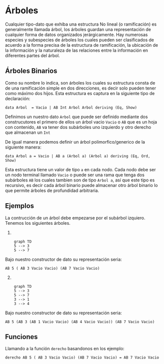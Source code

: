 # Árboles

Cualquier tipo-dato que exhiba una estructura No lineal (o ramificación) es generalmente llamada árbol, los árboles guardan una representación de cualquier forma de datos organizados jerárgicamente.
Hay numerosas especies y subespecies de árboles los cuales pueden ser clasificados de acuerdo a la forma precisa de la estructura de ramificación, la ubicación de la información y la naturaleza de las relaciones entre la información en diferentes partes del árbol.

## Árboles Binarios 

Como su nombre lo indica, son árboles los cuales su estructura consta de de una ramificación simple en dos direcciones, es decir solo pueden tener como máximo dos hijos. Esta estructura es captura en la siguiente tipo de declaración:

	data Arbol  = Vacio | AB Int Arbol Arbol deriving (Eq, Show) 
	
Definimos un nuestro dato `Arbol` que puede ser definido mediante dos construcutores el primero de ellos un árbol vacio `Vacio` o `AB` que es un hoja con contenido, `AB` va tener dos subárboles uno izquierdo y otro derecho que almacenan un `Int` 	
	
	
	
De igual manera podemos definir un árbol polimorfico/generico de la siguiente manera:

    data Arbol a = Vacio | AB a (Arbol a) (Arbol a) deriving (Eq, Ord, Show)
	
Esta estructura tiene un valor de tipo `a` en cada nodo. Cada nodo debe ser un nodo terminal llamado `Vacio` o puede ser una rama que tenga dos subárboles `AB` los cuales tambien son de tipo `Arbol a`, así que este tipo es recursivo, es decir cada árbol binario puede almacenar otro árbol binario lo que permite árboles de profundidad arbitraria. 


## Ejemplos

La contrucción de un árbol debe empezarse por el subárbol izquiero. Tenemos los siguientes árboles.

1. 
``` mermaid
	graph TD
    5 --> 3
	5 --> 7
```	

Bajo nuestro constructor de dato su representación seria:

	AB 5 ( AB 3 Vacio Vacio) (AB 7 Vacio Vacio)

2.

``` mermaid
	graph TD
    5 --> 3
	5 --> 7
    3 --> 1
    3 --> 4
```	

Bajo nuestro constructor de dato su representación seria:

	AB 5 (AB 3 (AB 1 Vacio Vacio) (AB 4 Vacio Vacio)) (AB 7 Vacio Vacio)


## Funciones
	
Llamando a la función `derecho`  basandonos en los ejemplo:

	derecho AB 5 ( AB 3 Vacio Vacio) (AB 7 Vacio Vacio) = AB 7 Vacio Vacio


